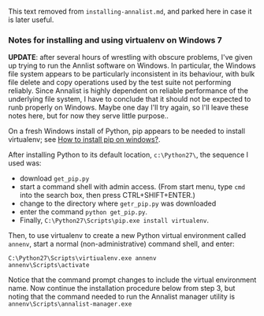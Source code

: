 This text removed from `installing-annalist.md`, and parked here in case it is later useful.

### Notes for installing and using virtualenv on Windows 7

**UPDATE**: after several hours of wrestling with obscure problems, I've given up trying to run the Annlist software on Windows.  In particular, the Windows file system appears to be particularly inconsistent in its behaviour, with bulk file delete and copy operations used by the test suite not performing reliably.  Since Annalist is highly dependent on reliable performance of the underlying file system, I have to conclude that it should not be expected to runb properly on Windows.  Maybe one day I'll try again, so I'll leave these notes here, but for now they serve little purpose..

On a fresh Windows install of Python, pip appears to be needed to install virtualenv;  see [How to install pip on windows?](http://stackoverflow.com/questions/4750806/).

After installing Python to its default location, `c:\Python27\`, the sequence I used was:

- download `get_pip.py`
- start a command shell with admin access. (From start menu, type `cmd` into the search box, then press CTRL+SHIFT+ENTER.)
- change to the directory where `getr_pip.py` was downloaded
- enter the command `python get_pip.py`.
- Finally, `C:\Python27\Scripts\pip.exe install virtualenv`.

Then, to use virtualenv to create a new Python virtual environment called `annenv`, start a normal (non-administrative) command shell, and enter:

    C:\Python27\Scripts\virtiualenv.exe annenv
    annenv\Scripts\activate

Notice that the command prompt changes to include the virtual environment name.  Now continue the installation procedure below from step 3, but noting that the command needed to run the Annalist manager utility is `annenv\Scripts\annalist-manager.exe` 
